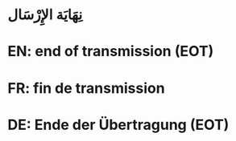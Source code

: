 # نِهَايَة الإِرْسَال

# EN: end of transmission (EOT)

# FR: fin de transmission

# DE: Ende der Übertragung (EOT)
